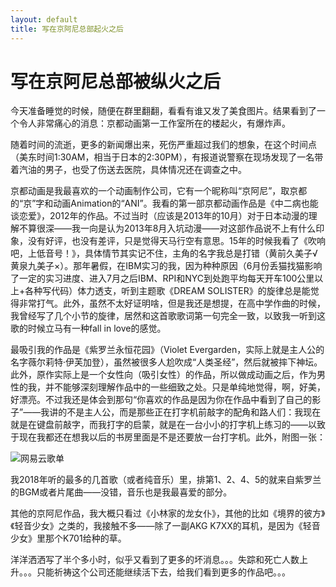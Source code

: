 ```yaml
---
layout: default
title: 写在京阿尼总部起火之后
---
```

# 写在京阿尼总部被纵火之后

今天准备睡觉的时候，随便在群里翻翻，看看有谁又发了美食图片。结果看到了一个令人非常痛心的消息：京都动画第一工作室所在的楼起火，有爆炸声。

随着时间的流逝，更多的新闻爆出来，死伤严重超过我们的想象，在这个时间点（美东时间1:30AM，相当于日本的2:30PM），有报道说警察在现场发现了一名带着汽油的男子，也受了伤送去医院，具体情况还在调查之中。

京都动画是我最喜欢的一个动画制作公司，它有一个昵称叫“京阿尼”，取京都的“京”字和动画Animation的“ANI”。我看的第一部京都动画作品是《中二病也能谈恋爱》，2012年的作品。不过当时（应该是2013年的10月）对于日本动漫的理解不算很深——我一向是认为2013年8月入坑动漫——对这部作品说不上有什么印象，没有好评，也没有差评，只是觉得天马行空有意思。15年的时候我看了《吹响吧，上低音号！》，具体情节其实记不住，主角的名字我总是打错（黄前久美子√黄泉九美子×）。那年暑假，在IBM实习的我，因为种种原因（6月份丢猫找猫影响了一定的实习进度、进入7月之后IBM、RPI和NYC到处跑平均每天开车100公里以上+各种写代码）体力透支，听到主题歌《DREAM SOLISTER》的旋律总是能觉得非常打气。此外，虽然不太好证明啥，但是我还是想提，在高中学作曲的时候，我曾经写了几个小节的旋律，居然和这首歌歌词第一句完全一致，以致我一听到这歌的时候立马有一种fall in love的感觉。

最吸引我的作品是《紫罗兰永恒花园》（Violet Evergarden，实际上就是主人公的名字薇尔莉特·伊芙加登），虽然被很多人尬吹成“人类圣经”，然后就被摔下神坛。此外，原作实际上是一个女性向（吸引女性）的作品，所以做成动画之后，作为男性的我，并不能够深刻理解作品中的一些细致之处。只是单纯地觉得，啊，好美，好漂亮。不过我还是体会到那句“你喜欢的作品是因为你在作品中看到了自己的影子”——我讲的不是主人公，而是那些正在打字机前敲字的配角和路人们：我现在就是在键盘前敲字，而我打字的启蒙，就是在一台小小的打字机上练习的——以致于现在我都还在想我以后的书房里面是不是还要放一台打字机。此外，附图一张：

![网易云歌单](/blog/images/post_images/20190718/01_playlist.png)

我2018年听的最多的几首歌（或者纯音乐）里，排第1、2、4、5的就来自紫罗兰的BGM或者片尾曲——没错，音乐也是我最喜爱的部分。

其他的京阿尼作品，我大概只看过《小林家的龙女仆》，其他的比如《境界的彼方》《轻音少女》之类的，我接触不多——除了一副AKG K7XX的耳机，是因为《轻音少女》里那个K701给种的草。

洋洋洒洒写了半个多小时，似乎又看到了更多的坏消息。。。失踪和死亡人数上升。。。只能祈祷这个公司还能继续活下去，给我们看到更多的作品吧。。。